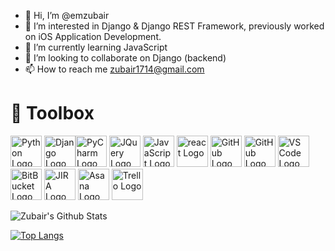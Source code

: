 - 👋 Hi, I’m @emzubair
- 👀 I’m interested in Django & Django REST Framework, previously worked on iOS Application Development.
- 🌱 I’m currently learning JavaScript
- 💞️ I’m looking to collaborate on Django (backend)
- 📫 How to reach me zubair1714@gmail.com

# 🧰 Toolbox

<img src="https://cdn.worldvectorlogo.com/logos/python-4.svg" alt="Python Logo" width="50" height="50"/> <img src="https://cdn.worldvectorlogo.com/logos/django.svg" alt="Django Logo" width="50" height="50"/><img src="https://cdn.worldvectorlogo.com/logos/pycharm-1.svg" alt="PyCharm Logo" width="50" height="50"/> <img src="https://cdn.worldvectorlogo.com/logos/jquery-1.svg" alt="JQuery Logo" width="50" height="50"/>
<img src="https://cdn.worldvectorlogo.com/logos/logo-javascript.svg" alt="JavaScript Logo" width="50" height="50"/> <img src="https://cdn.worldvectorlogo.com/logos/react-2.svg" alt="react Logo" width="50" height="50"/> <img src="https://cdn.worldvectorlogo.com/logos/github-icon-1.svg" alt="GitHub Logo" width="50" height="50"/> <img src="https://cdn.worldvectorlogo.com/logos/swift-15.svg" alt="GitHub Logo" width="50" height="50"/> <img src="https://cdn.worldvectorlogo.com/logos/visual-studio-code-1.svg" alt="VS Code Logo" width="50" height="50"/> <img src="https://cdn.worldvectorlogo.com/logos/bitbucket-icon.svg" alt="BitBucket Logo" width="50" height="50"/> <img src="https://cdn.worldvectorlogo.com/logos/jira-3.svg" alt="JIRA Logo" width="50" height="50"/> <img src="https://cdn.worldvectorlogo.com/logos/asana-1.svg" alt="Asana Logo" width="50" height="50"/> <img src="https://cdn.worldvectorlogo.com/logos/trello.svg" alt="Trello Logo" width="50" height="50"/>

  ![Zubair's Github Stats](https://github-readme-stats.vercel.app/api?username=emzubair&show_icons=true_color=fff&icon_color=C4C4C4&text_color=C4C4C4&bg_color=151515)

[![Top Langs](https://github-readme-stats.vercel.app/api/top-langs/?username=emzubair&layout=compact&theme=radical)](https://github.com/emzubair/emzubair)

